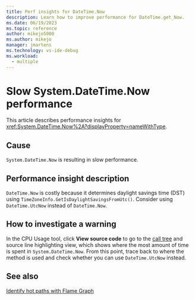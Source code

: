 ```yaml
---
title: Perf insights for DateTime.Now
description: Learn how to improve performance for DateTime.get_Now.
ms.date: 06/19/2023
ms.topic: reference
author: mikejo5000
ms.author: mikejo
manager: jmartens
ms.technology: vs-ide-debug
ms.workload: 
  - multiple
---
```


# Slow System.DateTime.Now performance

This article describes performance insights for <xref:System.DateTime.Now%2A?displayProperty=nameWithType>.

## Cause

`System.DateTime.Now` is resulting in slow performance.

## Performance insight description

`DateTime.Now` is costly because it determines daylight savings time (DST) using `TimeZoneInfo.GetIsDaylightSavingsFromUtc()`. Consider using `DateTime.UtcNow` instead of `DateTime.Now`.

## How to investigate a warning

In the CPU Usage tool, click **View source code** to go to the [call tree](../profiling/cpu-usage.md#BKMK_Call_tree_structure) and source line highlighting view, which shows where the most amount of time is spent in `System.DateTime.Now`. From this point, trace back to where the method is used and check whether you can use `DateTime.UtcNow` instead.

## See also

[Identify hot paths with Flame Graph](../profiling/flame-graph.md)
